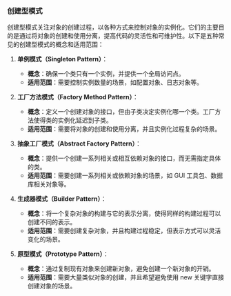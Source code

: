 ### 创建型模式

创建型模式关注对象的创建过程，以各种方式来控制对象的实例化。它们的主要目的是通过将对象的创建和使用分离，提高代码的灵活性和可维护性。以下是五种常见的创建型模式的概念和适用范围：

1. **单例模式（Singleton Pattern）**：
   - **概念**：确保一个类只有一个实例，并提供一个全局访问点。
   - **适用范围**：需要控制实例数量的场景，如配置对象、日志对象等。

2. **工厂方法模式（Factory Method Pattern）**：
   - **概念**：定义一个创建对象的接口，但由子类决定实例化哪一个类。工厂方法使得类的实例化延迟到子类。
   - **适用范围**：需要将对象的创建和使用分离，并且实例化过程复杂的场景。

3. **抽象工厂模式（Abstract Factory Pattern）**：
   - **概念**：提供一个创建一系列相关或相互依赖对象的接口，而无需指定具体的类。
   - **适用范围**：需要创建一系列相关或依赖对象的场景，如 GUI 工具包、数据库相关对象等。

4. **生成器模式（Builder Pattern）**：
   - **概念**：将一个复杂对象的构建与它的表示分离，使得同样的构建过程可以创建不同的表示。
   - **适用范围**：需要创建复杂对象，并且构建过程稳定，但表示方式可以灵活变化的场景。

5. **原型模式（Prototype Pattern）**：
   - **概念**：通过复制现有对象来创建新对象，避免创建一个新对象的开销。
   - **适用范围**：需要大量类似对象的创建，并且希望避免使用 new 关键字直接创建对象的场景。
